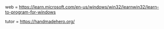 web = https://learn.microsoft.com/en-us/windows/win32/learnwin32/learn-to-program-for-windows

tutor = https://handmadehero.org/